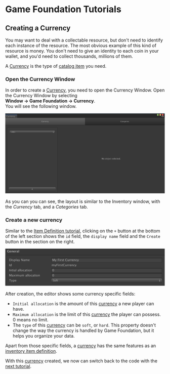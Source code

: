 # Game Foundation Tutorials

## Creating a Currency

You may want to deal with a collectable resource, but don't need to identify each instance of the resource.
The most obvious example of this kind of resource is money.
You don't need to give an identity to each coin in your wallet, and you'd need to collect thousands, millions of them.

A [Currency] is the type of [catalog item] you need.

### Open the Currency Window

In order to create a [Currency], you need to open the Currency Window.
Open the Currency Window by selecting __Window → Game Foundation → Currency__.  
You will see the following window.

![Access the Currency Window](../images/tutorial-currency-window.png)

As you can you can see, the layout is similar to the Inventory window, with the _Currency_ tab, and a _Categories_ tab.

### Create a new currency

Similar to the [Item Definition tutorial], clicking on the `+` button at the bottom of the left section shows the `id` field, the `display name` field and the `Create` button in the section on the right.

![The specific fields of the Currency Editor](../images/tutorial-currency-full.png)

After creation, the editor shows some currency specific fields:

- `Initial allocation` is the amount of this [currency] a new player can have.
- `Maximum allocation` is the limit of this [currency] the player can possess.
  0 means no limit.
- The `type` of this [currency] can be `soft`, or `hard`.
  This property doesn't change the way the currency is handled by Game Foundation, but it helps you organize your data.

Apart from those specific fields, a [currency] has the same features as an [inventory item definition].

With this [currency] created, we now can switch back to the code with the [next tutorial].










[currency]: ../CatalogItems/Currency.md

[catalog item]: ../Catalog.md#Catalog&#32;Item

[Item Definition tutorial]: 01-CreatingAnItemDefinition.md

[inventory item definition]: ../CatalogItems/InventoryItemDefinition.md

[next tutorial]: 04-PlayingWithRuntimeCurrency.md